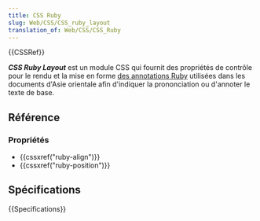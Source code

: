 ```yaml
---
title: CSS Ruby
slug: Web/CSS/CSS_ruby_layout
translation_of: Web/CSS/CSS_Ruby
---
```


{{CSSRef}}

**_CSS Ruby Layout_** est un module CSS qui fournit des propriétés de contrôle pour le rendu et la mise en forme [des annotations Ruby](<https://fr.wikipedia.org/wiki/Ruby_(linguistique)>) utilisées dans les documents d'Asie orientale afin d'indiquer la prononciation ou d'annoter le texte de base.

## Référence

### Propriétés

- {{cssxref("ruby-align")}}
- {{cssxref("ruby-position")}}

## Spécifications

{{Specifications}}
